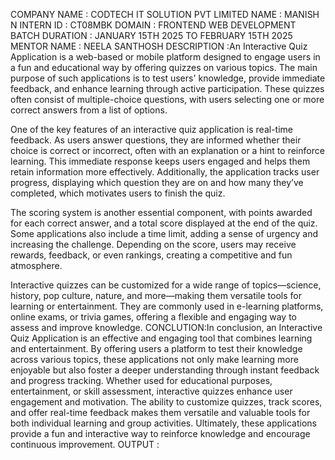 COMPANY NAME : CODTECH IT SOLUTION PVT LIMITED
NAME : MANISH N
INTERN ID : CT08MBK
DOMAIN : FRONTEND WEB DEVELOPMENT
BATCH DURATION : JANUARY 15TH 2025 TO FEBRUARY 15TH 2025
MENTOR NAME : NEELA SANTHOSH
DESCRIPTION :An Interactive Quiz Application is a web-based or mobile platform designed to engage users in a fun and educational way by offering quizzes on various topics. The main purpose of such applications is to test users' knowledge, provide immediate feedback, and enhance learning through active participation. These quizzes often consist of multiple-choice questions, with users selecting one or more correct answers from a list of options.

One of the key features of an interactive quiz application is real-time feedback. As users answer questions, they are informed whether their choice is correct or incorrect, often with an explanation or a hint to reinforce learning. This immediate response keeps users engaged and helps them retain information more effectively. Additionally, the application tracks user progress, displaying which question they are on and how many they’ve completed, which motivates users to finish the quiz.

The scoring system is another essential component, with points awarded for each correct answer, and a total score displayed at the end of the quiz. Some applications also include a time limit, adding a sense of urgency and increasing the challenge. Depending on the score, users may receive rewards, feedback, or even rankings, creating a competitive and fun atmosphere.

Interactive quizzes can be customized for a wide range of topics—science, history, pop culture, nature, and more—making them versatile tools for learning or entertainment. They are commonly used in e-learning platforms, online exams, or trivia games, offering a flexible and engaging way to assess and improve knowledge.
CONCLUTION:In conclusion, an Interactive Quiz Application is an effective and engaging tool that combines learning and entertainment. By offering users a platform to test their knowledge across various topics, these applications not only make learning more enjoyable but also foster a deeper understanding through instant feedback and progress tracking. Whether used for educational purposes, entertainment, or skill assessment, interactive quizzes enhance user engagement and motivation. The ability to customize quizzes, track scores, and offer real-time feedback makes them versatile and valuable tools for both individual learning and group activities. Ultimately, these applications provide a fun and interactive way to reinforce knowledge and encourage continuous improvement.
OUTPUT :
